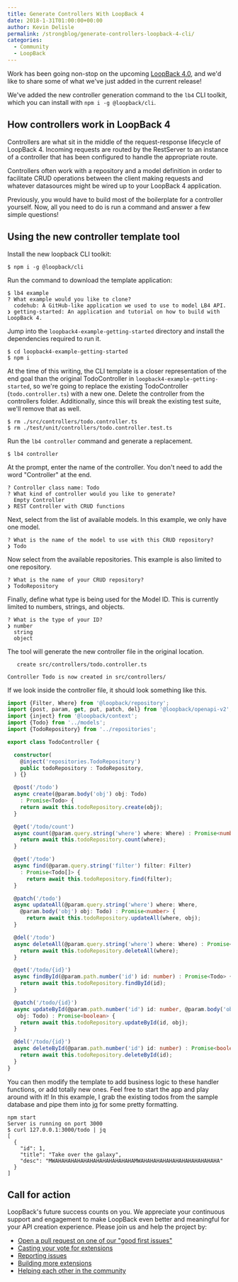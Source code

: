 ```yaml
---
title: Generate Controllers With LoopBack 4
date: 2018-1-31T01:00:00+00:00
author: Kevin Delisle
permalink: /strongblog/generate-controllers-loopback-4-cli/
categories:
  - Community
  - LoopBack
---
```


Work has been going non-stop on the upcoming [LoopBack 4.0](https://github.com/strongloop/loopback-next),
and we'd like to share some of what we've just added in the current release!

We've added the new controller generation command to the `lb4` CLI toolkit, which you can install with `npm i -g @loopback/cli`.

## How controllers work in LoopBack 4

Controllers are what sit in the middle of the request-response lifecycle of LoopBack 4. Incoming requests are routed by the RestServer to an instance of a controller that has been configured to handle the appropriate route.
<!--more-->
Controllers often work with a repository and a model definition in order to facilitate CRUD operations between the client making requests and whatever datasources might be wired up to your LoopBack 4 application.

Previously, you would have to build most of the boilerplate for a controller yourself. Now, all you need to do is run a command and answer a few simple questions!

## Using the new controller template tool

Install the new loopback CLI toolkit:
```
$ npm i -g @loopback/cli
```

Run the command to download the template application:
```
$ lb4 example
? What example would you like to clone?
  codehub: A GitHub-like application we used to use to model LB4 API.
❯ getting-started: An application and tutorial on how to build with LoopBack 4.
```

Jump into the `loopback4-example-getting-started` directory and install the dependencies required to run it.
```
$ cd loopback4-example-getting-started
$ npm i
```

At the time of this writing, the CLI template is a closer representation of the end goal than the original TodoController in `loopback4-example-getting-started`, so we're going to replace the existing TodoController (`todo.controller.ts`) with a new one. Delete the controller from the controllers folder. Additionally, since this will break the existing test suite, we'll remove that as well.
```
$ rm ./src/controllers/todo.controller.ts
$ rm ./test/unit/controllers/todo.controller.test.ts
```

Run the `lb4 controller` command and generate a replacement.
```
$ lb4 controller
```

At the prompt, enter the name of the controller. You don't need to add the word "Controller" at the end.
```
? Controller class name: Todo
? What kind of controller would you like to generate?
  Empty Controller
❯ REST Controller with CRUD functions
```

Next, select from the list of available models. In this example, we only have one model.
```
? What is the name of the model to use with this CRUD repository?
❯ Todo
```

Now select from the available repositories. This example is also limited to one repository.
```
? What is the name of your CRUD repository?
❯ TodoRepository
```

Finally, define what type is being used for the Model ID. This is currently limited to numbers, strings, and objects.
```
? What is the type of your ID?
❯ number
  string
  object
```

The tool will generate the new controller file in the original location.
```
   create src/controllers/todo.controller.ts

Controller Todo is now created in src/controllers/
```

If we look inside the controller file, it should look something like this.
```ts
import {Filter, Where} from '@loopback/repository';
import {post, param, get, put, patch, del} from '@loopback/openapi-v2';
import {inject} from '@loopback/context';
import {Todo} from '../models';
import {TodoRepository} from '../repositories';

export class TodoController {

  constructor(
    @inject('repositories.TodoRepository')
    public todoRepository : TodoRepository,
  ) {}

  @post('/todo')
  async create(@param.body('obj') obj: Todo)
    : Promise<Todo> {
    return await this.todoRepository.create(obj);
  }

  @get('/todo/count')
  async count(@param.query.string('where') where: Where) : Promise<number> {
    return await this.todoRepository.count(where);
  }

  @get('/todo')
  async find(@param.query.string('filter') filter: Filter)
    : Promise<Todo[]> {
      return await this.todoRepository.find(filter);
  }

  @patch('/todo')
  async updateAll(@param.query.string('where') where: Where,
    @param.body('obj') obj: Todo) : Promise<number> {
      return await this.todoRepository.updateAll(where, obj);
  }

  @del('/todo')
  async deleteAll(@param.query.string('where') where: Where) : Promise<number> {
    return await this.todoRepository.deleteAll(where);
  }

  @get('/todo/{id}')
  async findById(@param.path.number('id') id: number) : Promise<Todo> {
    return await this.todoRepository.findById(id);
  }

  @patch('/todo/{id}')
  async updateById(@param.path.number('id') id: number, @param.body('obj')
   obj: Todo) : Promise<boolean> {
    return await this.todoRepository.updateById(id, obj);
  }

  @del('/todo/{id}')
  async deleteById(@param.path.number('id') id: number) : Promise<boolean> {
    return await this.todoRepository.deleteById(id);
  }
}
```
You can then modify the template to add business logic to these handler functions, or add totally new ones.
Feel free to start the app and play around with it! In this example, I grab the existing todos from the sample database and pipe them into [jq](https://stedolan.github.io/jq/) for some pretty formatting.
```
npm start
Server is running on port 3000
$ curl 127.0.0.1:3000/todo | jq
[
  {
    "id": 1,
    "title": "Take over the galaxy",
    "desc": "MWAHAHAHAHAHAHAHAHAHAHAHAHAMWAHAHAHAHAHAHAHAHAHAHAHAHA"
  }
]
```

## Call for action

LoopBack's future success counts on you. We appreciate your continuous support and engagement to make LoopBack even better and meaningful for your API creation experience. Please join us and help the project by:

* [Open a pull request on one of our "good first issues"](https://github.com/strongloop/loopback-next/labels/good%20first%20issue)
* [Casting your vote for extensions](https://github.com/strongloop/loopback-next/issues/512)
* [Reporting issues](https://github.com/strongloop/loopback-next/issues)
* [Building more extensions](https://github.com/strongloop/loopback-next/issues/647)
* [Helping each other in the community](https://groups.google.com/forum/#!forum/loopbackjs)



